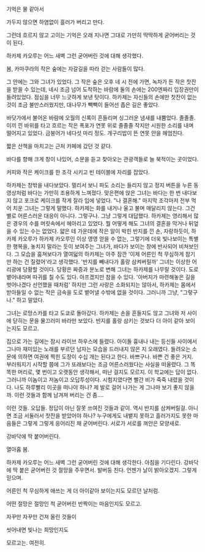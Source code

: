  

 

기억은 물 같아서

가두지 않으면 하염없이 흘러가 버리고 만다.

그런데 흐르지 않고 고이는 기억은 오래 지나면 그대로 가만히 딱딱하게 굳어버리는 것이 된다.

하카제 카오루는 어느 새벽 그런 굳어버린 것에 대해 생각했다.

봄, 카마쿠라의 작은 숲에는 자갈길을 따라 걷는 사람들이 많다.

그 안에는 그와 그녀가 있었다. 그 작은 숲은 오후 네 시 전에 가면, 녹차가 든 작은 찻잔을 받을 수 있는데, 네시 조금 넘어 도착하는 바람에 둘의 손에는 200엔짜리 입장권만이 들려있었다. 점심을 너무 느긋하게 보낸 탓이다. 하카제는 자신들의 손에만 찻잔이 없는 것이 조금 불만스러웠지만, 대나무가 빽빽이 들어선 좁은 길은 좋았다.

바닷가에서 불어온 바람에 오월의 신록이 흔들리며 싱그러운 냄새를 내뿜었다. 졸졸졸. 이끼 낀 바위를 타고 흐르는 작은 폭포가 연못 위로 졸졸졸 작지만 시원한 소리를 내며 떨어지고 있었다. 금붕어가 네다섯 마리 정도. 개구리밥이 뜬 연못 안을 헤엄친다.

짧은 산책을 마치고는 근처 카페에 갔던 것 같다.

바다를 향해 크게 창이 나있어, 소문을 듣고 찾아오는 관광객들로 늘 북적이는 곳이었다.

커피와 작은 케이크를 한 조각 시키고 빈 테이블에 자리를 잡았다.

하카제는 창밖을 내다보았다. 멀리서 보니 파도 소리는 들리지 않고 정지 버튼을 누른 동영상처럼 바다는 가만히 조용하게 느껴졌다. 맞은편에 앉은 그녀는 바다는 한 번 내다보지 않고 포크로 케이크를 작게 잘라 입에 넣었다. "나 결혼해." 마지막 조각마저 전부 먹어 치운 그녀는 그렇게 말했다. 하카제는 화를 내거나 울고 불며 매달리지 않는다. 그건 별로 어른스러운 대응이 아니다. 그렇구나. 그냥 그렇게 대답했다. 하카제는 영리해서 많은 경우의 수를 머릿속에서 헤아리고 있었다. 뭘 어떻게 해도 그녀의 결혼을 막거나 뒤엎을 수 있는 수는 없었다. 얇은 테 가운데에 작은 알이 박힌 반지를 낀 손, 자랑하듯이, 하카제 카오루가 하카제 카오루인 이상 영영 얻을 수 없는, 그렇기에 더욱 빛나보이는 특별한 행복을, 놓치지 말라는 듯이 보여주는 그녀가, 바다가 보이는 창에 반사되어 비쳐보인다. 그 모습을 훔쳐보다가 열여덟의 하카제는 아주 잠깐 '이제 어른인 척 무심하게 참기만 하는 건 질렸어'라고 생각했다. '반지를 빼내다가 홀랑 삼켜버릴까' 그녀는 이상한 어리광에 당황할 것이다. 당황은 짜증과 분노로 변해 그녀는 하카제를 나무랄 것이다. 도로 뱉어내라며 따귀를 칠 수도 있다. 아프겠지만 참을 수 있다. '아버지가 마련해놓은 길을 벗어나겠다 선언했을 때처럼' 하지만 그런 사랑은 소화되지는 않아서, 하카제는 몸에서 받아들일 수 없는 작은 금속을 도로 뱉어낼 수밖에 없을 것이다. 그러니까 그냥, "그렇구나." 하고 말았다.

그녀는 로망스카를 타고 도쿄로 돌아갔다. 하카제는 손을 흔들지도 않고 그녀와 저 사이에 닫히는 문을 물끄러미 바라만 보았다. 반지를 홀랑 삼키는 것보다 더 아이 같아 보이는지도 모르고.

집으로 가는 길에는 잠시 라이브 하우스에 들렸다. 아이돌 흉내나 내는 등신들 사이에서 그나마 재미있는 노래를 부르던 남자는 모습을 드러내지 않은 지 오래였다. 들려오는 소문에 의하면 여권에 찍힌 도장이 수십 개는 된다고 한다. 바쁘구나. 바쁜 건 좋은 거지. 부러워지기 시작할 쯤에 그가 또래보다는 조금 어른스러웠다는 사실을 떠올렸다. 그 똑똑한 머리로, 몇 번이고 오랫동안 생각해서, 떠난 걸지도 모르지. 이 학교에는 답이 없다. 그러니까 이놈이고 저놈이고 오답투성이다. 시험지였다면 빨간 비가 죽죽 내렸을 것이다. 나도 하루빨리 이곳을 떠나야 하나? 제 발로 걸어 나가는 게 그나마 보기 좋지 않을까. 이런 것들과 함께 남겨져 버리는 건 좀....

이런 것들. 오답들. 정답이 아닌 잘못 쓰여진 것들과 같이. 역시 반지를 삼켜버릴걸. 아니면 조금 서둘러서 찻잔을 받았어야 하나? 누구에게도 내뱉지 못하고 흘러가지도 못한 마음들은 그렇게 그렇게 응어리진 채 굳어버린다. 서로가 서로를 껴안은 모양새로.

강바닥에 딱 붙어버린다.

열아홉 봄.

하카제 카오루는 어느 새벽 그런 굳어버린 것에 대해 생각한다. 아침을 기다린다. 강바닥에 딱 붙은 굳어버린 것 절망을 주우면서. 발버둥 친다. 언젠가 날이 밝아오겠지. 그렇게 믿으며.

어른인 척 무심하게 애쓰는 게 더 아이같아 보이는지도 모르던 날처럼.

어떤 절망은 절망인 척 굳어버린 반짝이는 마음인지도 모르고.

자꾸만 자꾸만 건져 올린 것들이

씻어내면 빛나는 희망인지도

모르고는. 여전히.

 




